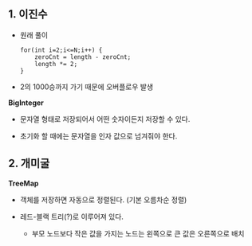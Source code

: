 ## 1. 이진수

- 원래 풀이

  ```
  for(int i=2;i<=N;i++) {
      zeroCnt = length - zeroCnt;
      length *= 2;
  }
  ```

- 2의 1000승까지 가기 때문에 오버플로우 발생 

**BigInteger**

- 문자열 형태로 저장되어서 어떤 숫자이든지 저장할 수 있다.

- 초기화 할 때에는 문자열을 인자 값으로 넘겨줘야 한다.



## 2. 개미굴

**TreeMap** 

- 객체를 저장하면 자동으로 정렬된다. (기본 오름차순 정렬)

- 레드-블랙 트리(?)로 이루어져 있다.

  - 부모 노드보다 작은 값을 가지는 노드는 왼쪽으로 큰 값은 오른쪽으로 배치

  

